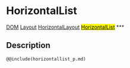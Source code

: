 # HorizontalList
<span class="inheritance">
<a href="#Documentation/core/dom">DOM</a>
<a class="inheritance" href="#Documentation/elements/layout/layout">Layout</a>
<a class="inheritance" href="#Documentation/elements/layout/horizontallayout">HorizontalLayout</a>
<a class="inheritance" href="#Documentation/elements/horizontallist"><mark>HorizontalList</mark></a>
</span>
***

## Description

```div-parameter
@@include(horizontallist_p.md)
```
